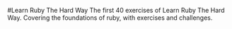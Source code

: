 #Learn Ruby The Hard Way
The first 40 exercises of Learn Ruby The Hard Way. Covering the foundations of ruby, with exercises and challenges.
